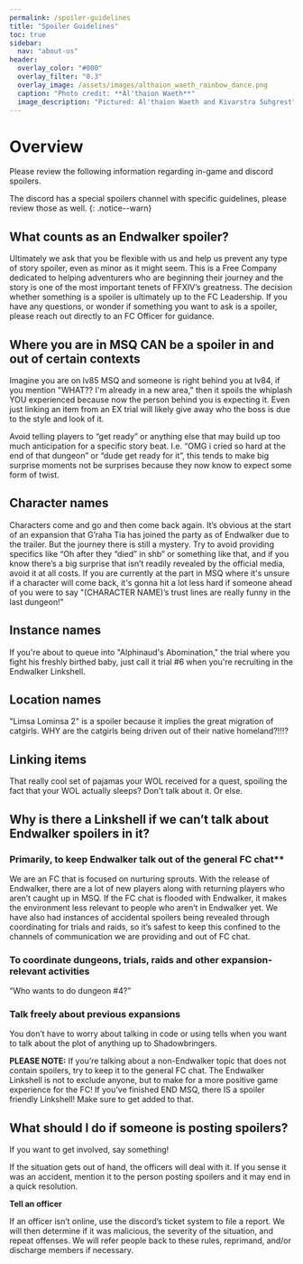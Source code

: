 ```yaml
---
permalink: /spoiler-guidelines
title: "Spoiler Guidelines"
toc: true
sidebar:
  nav: "about-us"
header:
  overlay_color: "#000"
  overlay_filter: "0.3"
  overlay_image: /assets/images/althaion_waeth_rainbow_dance.png
  caption: "Photo credit: **Al'thaion Waeth**"
  image_description: "Pictured: Al'thaion Waeth and Kivarstra Suhgrest"
---
```

# Overview
Please review the following information regarding in-game and discord spoilers. 

The discord has a special spoilers channel with specific guidelines, please review those as well.
{: .notice--warn}

## What counts as an Endwalker spoiler?

Ultimately we ask that you be flexible with us and help us prevent any type of story spoiler, even as minor as it might seem. This is a Free Company dedicated to helping adventurers who are beginning their journey and the story is one of the most important tenets of FFXIV’s greatness. The decision whether something is a spoiler is ultimately up to the FC Leadership. If you have any questions, or wonder if something you want to ask is a spoiler, please reach out directly to an FC Officer for guidance.

## Where you are in MSQ CAN be a spoiler in and out of certain contexts
Imagine you are on lv85 MSQ and someone is right behind you at lv84, if you mention "WHAT?? I'm already in a new area," then it spoils the whiplash YOU experienced because now the person behind you is expecting it. Even just linking an item from an EX trial will likely give away who the boss is due to the style and look of it. 

Avoid telling players to “get ready” or anything else that may build up too much anticipation for a specific story beat. I.e. “OMG i cried so hard at the end of that dungeon” or “dude get ready for it”, this tends to make big surprise moments not be surprises because they now know to expect some form of twist.

## Character names
Characters come and go and then come back again. It’s obvious at the start of an expansion that G’raha Tia has joined the party as of Endwalker due to the trailer. But the journey there is still a mystery. Try to avoid providing specifics like “Oh after they “died” in shb” or something like that, and if you know there’s a big surprise that isn’t readily revealed by the official media, avoid it at all costs. If you are currently at the part in MSQ where it's unsure if a character will come back, it's gonna hit a lot less hard if someone ahead of you were to say "(CHARACTER NAME)’s trust lines are really funny in the last dungeon!"

## Instance names
If you're about to queue into "Alphinaud's Abomination," the trial where you fight his freshly birthed baby, just call it trial #6 when you're recruiting in the Endwalker Linkshell.

## Location names
"Limsa Lominsa 2" is a spoiler because it implies the great migration of catgirls. WHY are the catgirls being driven out of their native homeland?!!!? 

## Linking items 
That really cool set of pajamas your WOL received for a quest, spoiling the fact that your WOL actually sleeps? Don't talk about it. Or else.

## Why is there a Linkshell if we can’t talk about Endwalker spoilers in it?

### Primarily, to keep Endwalker talk out of the general FC chat**

We are an FC that is focused on nurturing sprouts. With the release of Endwalker, there are a lot of new players along with returning players who aren’t caught up in MSQ. If the FC chat is flooded with Endwalker, it makes the environment less relevant to people who aren’t in Endwalker yet. We have also had instances of accidental spoilers being revealed through coordinating for trials and raids, so it’s safest to keep this confined to the channels of communication we are providing and out of FC chat.

### To coordinate dungeons, trials, raids and other expansion-relevant activities
“Who wants to do dungeon #4?”

### Talk freely about previous expansions
You don’t have to worry about talking in code or using tells when you want to talk about the plot of anything up to Shadowbringers.

**PLEASE NOTE:** If you’re talking about a non-Endwalker topic that does not contain spoilers, try to keep it to the general FC chat. The Endwalker Linkshell is not to exclude anyone, but to make for a more positive game experience for the FC! If you’ve finished END MSQ, there IS a spoiler friendly Linkshell! Make sure to get added to that.

## What should I do if someone is posting spoilers?
If you want to get involved, say something!

If the situation gets out of hand, the officers will deal with it. If you sense it was an accident, mention it to the person posting spoilers and it may end in a quick resolution. 

**Tell an officer**

If an officer isn’t online, use the discord’s ticket system to file a report. We will then determine if it was malicious, the severity of the situation, and repeat offenses. We will refer people back to these rules, reprimand, and/or discharge members if necessary.